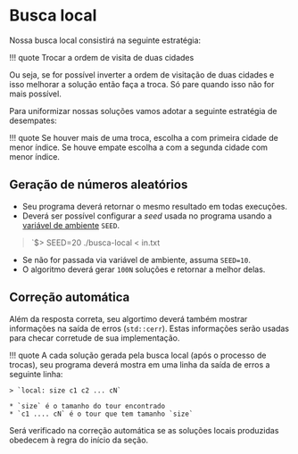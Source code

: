 # Busca local

<style>
.admonition p:nth-child(2) {
    font-size: 18pt;
}
</style>

Nossa busca local consistirá na seguinte estratégia:

!!! quote
    Trocar a ordem de visita de duas cidades

Ou seja, se for possível inverter a ordem de visitação de duas cidades e isso melhorar a solução então faça a troca. Só pare quando isso não for mais possível.

Para uniformizar nossas soluções vamos adotar a seguinte estratégia de desempates:

!!! quote
    Se houver mais de uma troca, escolha a com primeira cidade de menor índice. Se houve empate escolha a com a segunda cidade com menor índice.

## Geração de números aleatórios

* Seu programa deverá retornar o mesmo resultado em todas execuções. 
* Deverá ser possível configurar a *seed* usada no programa usando a [variável de ambiente](https://en.wikipedia.org/wiki/Environment_variable) `SEED`.  

> `$> SEED=20 ./busca-local < in.txt

* Se não for passada via variável de ambiente, assuma `SEED=10`.
* O algoritmo deverá gerar `100N` soluções e retornar a melhor delas. 

## Correção automática

Além da resposta correta, seu algortimo deverá também mostrar informações na saída de erros (`std::cerr`). Estas informações serão usadas para checar corretude de sua implementação.

!!! quote
    A cada solução gerada pela busca local (após o processo de trocas), seu programa deverá mostra em uma linha da saída de erros a seguinte linha:

    > `local: size c1 c2 ... cN`

    * `size` é o tamanho do tour encontrado
    * `c1 .... cN` é o tour que tem tamanho `size`

Será verificado na correção automática se as soluções locais produzidas obedecem à regra do início da seção. 